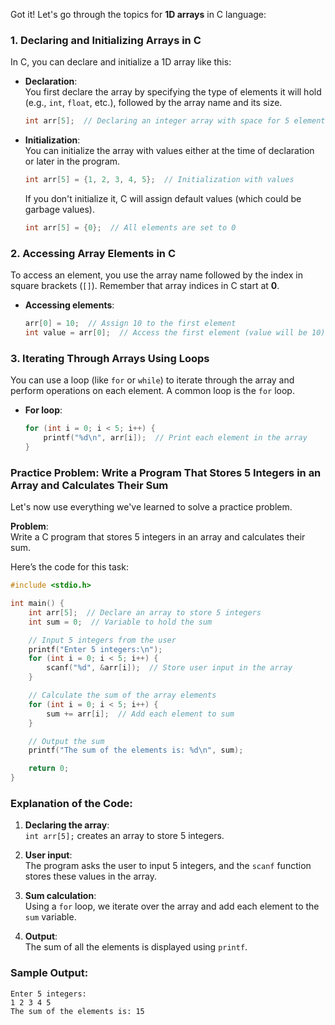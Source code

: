 Got it! Let's go through the topics for **1D arrays** in C language:

### **1. Declaring and Initializing Arrays in C**

In C, you can declare and initialize a 1D array like this:

- **Declaration**:  
  You first declare the array by specifying the type of elements it will hold (e.g., `int`, `float`, etc.), followed by the array name and its size.

    ```c
    int arr[5];  // Declaring an integer array with space for 5 elements
    ```

- **Initialization**:  
  You can initialize the array with values either at the time of declaration or later in the program.

    ```c
    int arr[5] = {1, 2, 3, 4, 5};  // Initialization with values
    ```

    If you don't initialize it, C will assign default values (which could be garbage values).

    ```c
    int arr[5] = {0};  // All elements are set to 0
    ```

### **2. Accessing Array Elements in C**

To access an element, you use the array name followed by the index in square brackets (`[]`). Remember that array indices in C start at **0**.

- **Accessing elements**:  

    ```c
    arr[0] = 10;  // Assign 10 to the first element
    int value = arr[0];  // Access the first element (value will be 10)
    ```

### **3. Iterating Through Arrays Using Loops**

You can use a loop (like `for` or `while`) to iterate through the array and perform operations on each element. A common loop is the `for` loop.

- **For loop**:  

    ```c
    for (int i = 0; i < 5; i++) {
        printf("%d\n", arr[i]);  // Print each element in the array
    }
    ```

### **Practice Problem: Write a Program That Stores 5 Integers in an Array and Calculates Their Sum**

Let's now use everything we've learned to solve a practice problem.

**Problem**:  
Write a C program that stores 5 integers in an array and calculates their sum.

Here’s the code for this task:

```c
#include <stdio.h>

int main() {
    int arr[5];  // Declare an array to store 5 integers
    int sum = 0;  // Variable to hold the sum

    // Input 5 integers from the user
    printf("Enter 5 integers:\n");
    for (int i = 0; i < 5; i++) {
        scanf("%d", &arr[i]);  // Store user input in the array
    }

    // Calculate the sum of the array elements
    for (int i = 0; i < 5; i++) {
        sum += arr[i];  // Add each element to sum
    }

    // Output the sum
    printf("The sum of the elements is: %d\n", sum);

    return 0;
}
```

### **Explanation of the Code**:

1. **Declaring the array**:  
   `int arr[5];` creates an array to store 5 integers.

2. **User input**:  
   The program asks the user to input 5 integers, and the `scanf` function stores these values in the array.

3. **Sum calculation**:  
   Using a `for` loop, we iterate over the array and add each element to the `sum` variable.

4. **Output**:  
   The sum of all the elements is displayed using `printf`.

### **Sample Output**:

```
Enter 5 integers:
1 2 3 4 5
The sum of the elements is: 15
```
